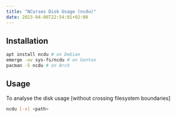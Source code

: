 ```yaml
---
title: "NCurses Disk Usage (ncdu)"
date: 2023-04-06T22:54:01+02:00
---
```


## Installation

```bash
apt install ncdu # on Debian
emerge -av sys-fs/ncdu # on Gentoo
pacman -S ncdu # on Arch
```

## Usage

To analyse the disk usage [without crossing filesystem boundaries]

```bash
ncdu [-x] <path>
```